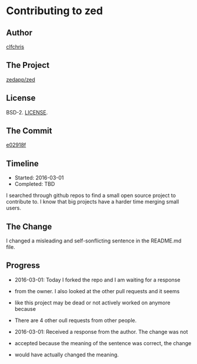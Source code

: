 # Contributing to zed

## Author

[clfchris](https://github.com/clfchris)

## The Project

[zedapp/zed](https://github.com/zedapp/zed)

## License

BSD-2. [LICENSE](https://github.com/zedapp/zed/LICENSE).

## The Commit

[e02918f](https://github.com/zedapp/zed/pull/580)

## Timeline

*   Started: 2016-03-01
*   Completed: TBD

I searched through github repos to find a small open source project to
contribute to. I know that big projects have a harder time merging small
users.

## The Change

I changed a misleading and self-sonflicting sentence in the README.md file.

## Progress

*   2016-03-01: Today I forked the repo and I am waiting for a response
*   from the owner. I also looked at the other pull requests and it seems
*   like this project may be dead or not actively worked on anymore because
*   There are 4 other oull requests from other people.

*   2016-03-01: Received a response from the author. The change was not
*   accepted because the meaning of the sentence was correct, the change
*   would have actually changed the meaning.

